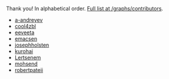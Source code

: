 Thank you! In alphabetical order. [Full list at
/graphs/contributors](https://github.com/philadams/habitica/graphs/contributors).

- [a-andreyev](https://github.com/a-andreyev)
- [cool4zbl](https://github.com/cool4zbl)
- [eeveeta](https://github.com/eeveeta)
- [emacsen](https://github.com/emacsen)
- [josephholsten](https://github.com/josephholsten)
- [kurohai](https://github.com/kurohai)
- [Lertsenem](https://github.com/Lertsenem)
- [mohsend](https://github.com/mohsend)
- [robertpateii](https://github.com/robertpateii)
